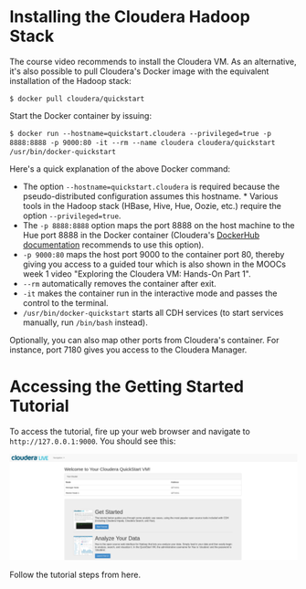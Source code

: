 # Installing the Cloudera Hadoop Stack
The course video recommends to install the Cloudera VM. As an alternative, it's also possible to pull Cloudera's Docker image with the equivalent installation of the Hadoop stack:

```shell
$ docker pull cloudera/quickstart
```

Start the Docker container by issuing:

```shell
$ docker run --hostname=quickstart.cloudera --privileged=true -p 8888:8888 -p 9000:80 -it --rm --name cloudera cloudera/quickstart /usr/bin/docker-quickstart
```

Here's a quick explanation of the above Docker command:
* The option `--hostname=quickstart.cloudera` is required because the pseudo-distributed configuration assumes this hostname. * Various tools in the Hadoop stack (HBase, Hive, Hue, Oozie, etc.) require the option `--privileged=true`. 
* The `-p 8888:8888` option maps the port 8888 on the host machine to the Hue port 8888 in the Docker container (Cloudera's [DockerHub documentation](https://hub.docker.com/r/cloudera/quickstart) recommends to use this option). 
* `-p 9000:80` maps the host port 9000 to the container port 80, thereby giving you access to a guided tour which is also shown in the MOOCs week 1 video "Exploring the Cloudera VM: Hands-On Part 1". 
* `--rm` automatically removes the container after exit.
* `-it` makes the container run in the interactive mode and passes the control to the terminal.
* `/usr/bin/docker-quickstart` starts all CDH services (to start services manually, run `/bin/bash` instead).

Optionally, you can also map other ports from Cloudera's container. For instance, port 7180 gives you access to the Cloudera Manager.

# Accessing the Getting Started Tutorial
To access the tutorial, fire up your web browser and navigate to `http://127.0.0.1:9000`. You should see this:

![cdh-getting-started](./img/cdh-getting-started.png)

Follow the tutorial steps from here.


